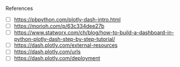 References
- [ ] https://pbpython.com/plotly-dash-intro.html
- [ ] https://morioh.com/p/63c334dee27b
- [ ] https://www.statworx.com/ch/blog/how-to-build-a-dashboard-in-python-plotly-dash-step-by-step-tutorial/
- [ ] https://dash.plotly.com/external-resources
- [ ] https://dash.plotly.com/urls
- [ ] https://dash.plotly.com/deployment
